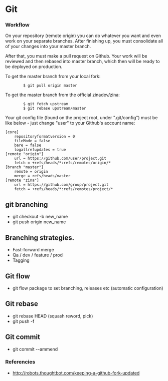 # Git



### Workflow ###

On your repository (remote origin) you can do whatever you want and even work on your separate branches. After finishing up, 
you must consolidate all of your changes into your master branch.

After that, you must make a pull request on Github. Your work will be reviewed and then rebased into master branch, 
which then will be ready to be deployed on production.

To get the master branch from your local fork:

```
        $ git pull origin master
```

To get the master branch from the official zinadev/zina:

```
        $ git fetch upstream
        $ git rebase upstream/master
```

Your git config file (found on the project root, under ".git/config") must be like below - just change "user" to your Github's account name:

```
[core]
    repositoryformatversion = 0
    fileMode = false
    bare = false
    logallrefupdates = true
[remote "origin"]
    url = https://github.com/user/project.git
    fetch = +refs/heads/*:refs/remotes/origin/*
[branch "master"]
    remote = origin
    merge = refs/heads/master
[remote "zina"]
    url = https://github.com/group/project.git
    fetch = +refs/heads/*:refs/remotes/project/*
```

## git branching

* git checkout -b new_name
* git push origin new_name

## Branching strategies. 

* Fast-forward merge
* Qa / dev / feature / prod
* Tagging 

## Git flow 
* git flow package to set branching, releases etc (automatic configuration)

## Git rebase
* git rebase HEAD  (squash reword, pick) 
* git push -f 

## Git commit 
* git commit --ammend

### Referencies ###
* http://robots.thoughtbot.com/keeping-a-github-fork-updated

